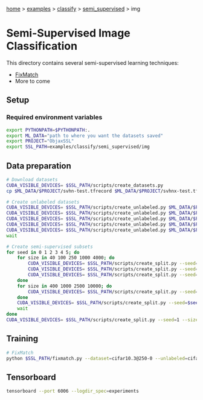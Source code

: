 [home](../../../../README.md) > [examples](../../../../README.md) > [classify](../../../README.md) > [semi_supervised](../../README.md) > img

# Semi-Supervised Image Classification 

This directory contains several semi-supervised learning techniques:

* [FixMatch](https://arxiv.org/abs/2001.07685)
* More to come


## Setup

### Required environment variables

```bash
export PYTHONPATH=$PYTHONPATH:.
export ML_DATA="path to where you want the datasets saved"
export PROJECT="ObjaxSSL"
export SSL_PATH=examples/classify/semi_supervised/img
```

## Data preparation

```bash
# Download datasets
CUDA_VISIBLE_DEVICES= $SSL_PATH/scripts/create_datasets.py
cp $ML_DATA/$PROJECT/svhn-test.tfrecord $ML_DATA/$PROJECT/svhnx-test.tfrecord

# Create unlabeled datasets
CUDA_VISIBLE_DEVICES= $SSL_PATH/scripts/create_unlabeled.py $ML_DATA/$PROJECT/SSL/cifar10 $ML_DATA/$PROJECT/cifar10-train.tfrecord &
CUDA_VISIBLE_DEVICES= $SSL_PATH/scripts/create_unlabeled.py $ML_DATA/$PROJECT/SSL/cifar100 $ML_DATA/$PROJECT/cifar100-train.tfrecord &
CUDA_VISIBLE_DEVICES= $SSL_PATH/scripts/create_unlabeled.py $ML_DATA/$PROJECT/SSL/stl10 $ML_DATA/$PROJECT/stl10-train.tfrecord $ML_DATA/$PROJECT/stl10-unlabeled.tfrecord &
CUDA_VISIBLE_DEVICES= $SSL_PATH/scripts/create_unlabeled.py $ML_DATA/$PROJECT/SSL/svhn $ML_DATA/$PROJECT/svhn-train.tfrecord &
CUDA_VISIBLE_DEVICES= $SSL_PATH/scripts/create_unlabeled.py $ML_DATA/$PROJECT/SSL/svhnx $ML_DATA/$PROJECT/svhn-train.tfrecord $ML_DATA/$PROJECT/svhn-extra.tfrecord &
wait

# Create semi-supervised subsets
for seed in 0 1 2 3 4 5; do
    for size in 40 100 250 1000 4000; do
        CUDA_VISIBLE_DEVICES= $SSL_PATH/scripts/create_split.py --seed=$seed --size=$size $ML_DATA/$PROJECT/SSL/cifar10 $ML_DATA/$PROJECT/cifar10-train.tfrecord &
        CUDA_VISIBLE_DEVICES= $SSL_PATH/scripts/create_split.py --seed=$seed --size=$size $ML_DATA/$PROJECT/SSL/svhn $ML_DATA/$PROJECT/svhn-train.tfrecord &
        CUDA_VISIBLE_DEVICES= $SSL_PATH/scripts/create_split.py --seed=$seed --size=$size $ML_DATA/$PROJECT/SSL/svhnx $ML_DATA/$PROJECT/svhn-train.tfrecord $ML_DATA/$PROJECT/svhn-extra.tfrecord &
    done
    for size in 400 1000 2500 10000; do
        CUDA_VISIBLE_DEVICES= $SSL_PATH/scripts/create_split.py --seed=$seed --size=$size $ML_DATA/$PROJECT/SSL/cifar100 $ML_DATA/$PROJECT/cifar100-train.tfrecord &
    done
    CUDA_VISIBLE_DEVICES= $SSL_PATH/scripts/create_split.py --seed=$seed --size=1000 $ML_DATA/$PROJECT/SSL/stl10 $ML_DATA/$PROJECT/stl10-train.tfrecord $ML_DATA/$PROJECT/stl10-unlabeled.tfrecord &
    wait
done
CUDA_VISIBLE_DEVICES= $SSL_PATH/scripts/create_split.py --seed=1 --size=5000 $ML_DATA/$PROJECT/stl10 $ML_DATA/stl10-train.tfrecord $ML_DATA/stl10-unlabeled.tfrecord
```

## Training

```bash
# FixMatch
python $SSL_PATH/fixmatch.py --dataset=cifar10.3@250-0 --unlabeled=cifar10 --uratio=5 --augment='CTA(sm,sm,sm)'
```

## Tensorboard

```bash
tensorboard --port 6006 --logdir_spec=experiments
```
